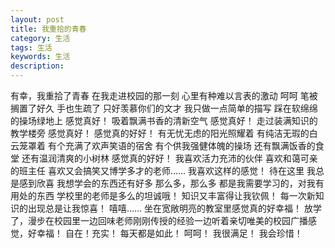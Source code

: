 ```yaml
---
layout: post
title: 我重拾的青春
category: 生活
tags: 生活
keywords: 生活
description: 
---
```

有幸，我重拾了青春
在我走进校园的那一刻
心里有种难以言表的激动
呵呵
笔被搁置了好久
手也生疏了
只好羡慕你们的文才
我只做一点简单的描写
踩在软绵绵的操场绿地上
感觉真好！
吸着飘满书香的清新空气
感觉真好！
走过装满知识的教学楼旁
感觉真好！
感觉真的好好！
有无忧无虑的阳光照耀着
有纯洁无瑕的白云笼罩着
有个充满了欢声笑语的宿舍
有个供我强健体魄的操场
还有飘满饭香的食堂
还有温润清爽的小树林
感觉真的好好！
我喜欢活力充沛的伙伴
喜欢和蔼可亲的班主任
喜欢又会搞笑又博学多才的老师……
我喜欢这样的感觉！
待在这里
我总是感到欣喜
我想学会的东西还有好多
那么多，那么多
都是我需要学习的，对我有用处的东西
学校里的老师是多么的坦诚哦！
知识又丰富得让我钦佩！
每一次新知识的出现总是让我惊喜！
嘻嘻……
坐在宽敞明亮的教室里感觉真的好幸福！
放学了，漫步在校园里一边回味老师刚刚传授的经验一边听着亲切唯美的校园广播感觉，好幸福！
自在！充实！
每天都是如此！
呵呵！
我很满足！
我会珍惜！